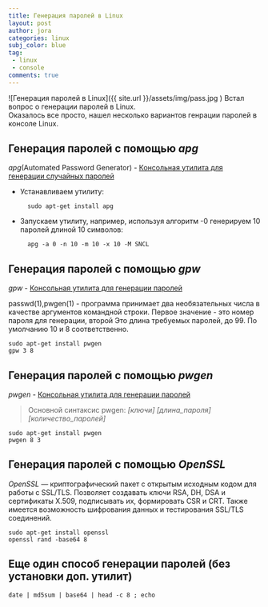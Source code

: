 ```yaml
---
title: Генерация паролей в Linux
layout: post
author: jora
categories: linux
subj_color: blue
tag: 
 - linux
 - console
comments: true
---
```

![Генерация паролей в Linux]({{ site.url }}/assets/img/pass.jpg )
Встал вопрос о генерации паролей в Linux.  
Оказалось вcе просто, нашел несколько вариантов генрации паролей в консоле Linux.  

## Генерация паролей с помощью *apg*

*apg*(Automated Password Generator) - [Консольная утилита для генерации случайных паролей](https://linux.die.net/man/1/apg)

* Устанавливаем утилиту:

        sudo apt-get install apg

* Запускаем утилиту, например, используя алгоритм -0 генерируем 10 паролей длиной 10 символов:

        apg -a 0 -n 10 -m 10 -x 10 -M SNCL

## Генерация паролей с помощью *gpw*

*gpw* - [Консольная утилита для генерации паролей](http://manpages.ubuntu.com/manpages/xenial/man1/gpw.1.html)

passwd(1),pwgen(1) - программа принимает два необязательных числа в качестве аргументов командной строки.  Первое значение - это номер пароля для генерации, второй
Это длина требуемых паролей, до 99. По умолчанию 10 и 8 соответственно.

    sudo apt-get install pwgen  
    gpw 3 8  

## Генерация паролей с помощью *pwgen*

*pwgen* - [Консольная утилита для генерации паролей](https://linux.die.net/man/1/pwgen)

> Основной синтаксис pwgen: *\[ключи\] \[длина_пароля\] \[количество_паролей\]*

    sudo apt-get install pwgen
    pwgen 8 3

## Генерация паролей с помощью *OpenSSL*

*OpenSSL* — криптографический пакет с открытым исходным кодом для работы с SSL/TLS. Позволяет создавать ключи RSA, DH, DSA и сертификаты X.509, подписывать их, формировать CSR и CRT. Также имеется возможность шифрования данных и тестирования SSL/TLS соединений.

    sudo apt-get install openssl
    openssl rand -base64 8

## Еще один способ генерации паролей (без установки доп. утилит)

    date | md5sum | base64 | head -c 8 ; echo